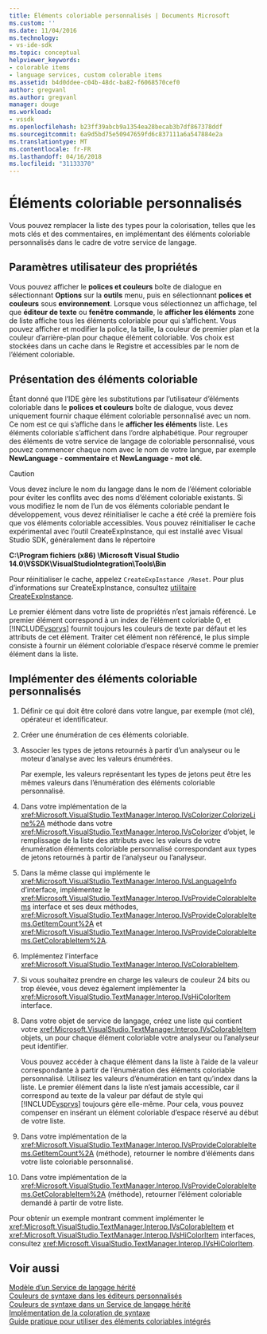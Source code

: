 ```yaml
---
title: Éléments coloriable personnalisés | Documents Microsoft
ms.custom: ''
ms.date: 11/04/2016
ms.technology:
- vs-ide-sdk
ms.topic: conceptual
helpviewer_keywords:
- colorable items
- language services, custom colorable items
ms.assetid: b4d0ddee-c04b-48dc-ba82-f6068570cef0
author: gregvanl
ms.author: gregvanl
manager: douge
ms.workload:
- vssdk
ms.openlocfilehash: b23ff39abcb9a1354ea28becab3b7df867378ddf
ms.sourcegitcommit: 6a9d5bd75e50947659fd6c837111a6a547884e2a
ms.translationtype: MT
ms.contentlocale: fr-FR
ms.lasthandoff: 04/16/2018
ms.locfileid: "31133370"
---
```

# <a name="custom-colorable-items"></a>Éléments coloriable personnalisés
Vous pouvez remplacer la liste des types pour la colorisation, telles que les mots clés et des commentaires, en implémentant des éléments coloriable personnalisés dans le cadre de votre service de langage.  
  
## <a name="user-settings-of-colorable-items"></a>Paramètres utilisateur des propriétés  
 Vous pouvez afficher le **polices et couleurs** boîte de dialogue en sélectionnant **Options** sur la **outils** menu, puis en sélectionnant **polices et couleurs** sous **environnement**. Lorsque vous sélectionnez un affichage, tel que **éditeur de texte** ou **fenêtre commande**, le **afficher les éléments** zone de liste affiche tous les éléments coloriable pour qui s’affichent. Vous pouvez afficher et modifier la police, la taille, la couleur de premier plan et la couleur d’arrière-plan pour chaque élément coloriable. Vos choix est stockées dans un cache dans le Registre et accessibles par le nom de l’élément coloriable.  
  
## <a name="presentation-of-colorable-items"></a>Présentation des éléments coloriable  
 Étant donné que l’IDE gère les substitutions par l’utilisateur d’éléments coloriable dans le **polices et couleurs** boîte de dialogue, vous devez uniquement fournir chaque élément coloriable personnalisé avec un nom. Ce nom est ce qui s’affiche dans le **afficher les éléments** liste. Les éléments coloriable s’affichent dans l’ordre alphabétique. Pour regrouper des éléments de votre service de langage de coloriable personnalisé, vous pouvez commencer chaque nom avec le nom de votre langue, par exemple **NewLanguage - commentaire** et **NewLanguage - mot clé**.  
  
> [!CAUTION]
>  Vous devez inclure le nom du langage dans le nom de l’élément coloriable pour éviter les conflits avec des noms d’élément coloriable existants. Si vous modifiez le nom de l’un de vos éléments coloriable pendant le développement, vous devez réinitialiser le cache a été créé la première fois que vos éléments coloriable accessibles. Vous pouvez réinitialiser le cache expérimental avec l’outil CreateExpInstance, qui est installé avec Visual Studio SDK, généralement dans le répertoire  
>   
>  **C:\Program fichiers (x86) \Microsoft Visual Studio 14.0\VSSDK\VisualStudioIntegration\Tools\Bin**  
>   
>  Pour réinitialiser le cache, appelez `CreateExpInstance /Reset`. Pour plus d’informations sur CreateExpInstance, consultez [utilitaire CreateExpInstance](../../extensibility/internals/createexpinstance-utility.md).  
  
 Le premier élément dans votre liste de propriétés n’est jamais référencé. Le premier élément correspond à un index de l’élément coloriable 0, et [!INCLUDE[vsprvs](../../code-quality/includes/vsprvs_md.md)] fournit toujours les couleurs de texte par défaut et les attributs de cet élément. Traiter cet élément non référencé, le plus simple consiste à fournir un élément coloriable d’espace réservé comme le premier élément dans la liste.  
  
## <a name="implementing-custom-colorable-items"></a>Implémenter des éléments coloriable personnalisés  
  
1.  Définir ce qui doit être coloré dans votre langue, par exemple (mot clé), opérateur et identificateur.  
  
2.  Créer une énumération de ces éléments coloriable.  
  
3.  Associer les types de jetons retournés à partir d’un analyseur ou le moteur d’analyse avec les valeurs énumérées.  
  
     Par exemple, les valeurs représentant les types de jetons peut être les mêmes valeurs dans l’énumération des éléments coloriable personnalisé.  
  
4.  Dans votre implémentation de la <xref:Microsoft.VisualStudio.TextManager.Interop.IVsColorizer.ColorizeLine%2A> méthode dans votre <xref:Microsoft.VisualStudio.TextManager.Interop.IVsColorizer> d’objet, le remplissage de la liste des attributs avec les valeurs de votre énumération éléments coloriable personnalisé correspondant aux types de jetons retournés à partir de l’analyseur ou l’analyseur.  
  
5.  Dans la même classe qui implémente le <xref:Microsoft.VisualStudio.TextManager.Interop.IVsLanguageInfo> d’interface, implémentez le <xref:Microsoft.VisualStudio.TextManager.Interop.IVsProvideColorableItems> interface et ses deux méthodes, <xref:Microsoft.VisualStudio.TextManager.Interop.IVsProvideColorableItems.GetItemCount%2A> et <xref:Microsoft.VisualStudio.TextManager.Interop.IVsProvideColorableItems.GetColorableItem%2A>.  
  
6.  Implémentez l'interface <xref:Microsoft.VisualStudio.TextManager.Interop.IVsColorableItem>.  
  
7.  Si vous souhaitez prendre en charge les valeurs de couleur 24 bits ou trop élevée, vous devez également implémenter la <xref:Microsoft.VisualStudio.TextManager.Interop.IVsHiColorItem> interface.  
  
8.  Dans votre objet de service de langage, créez une liste qui contient votre <xref:Microsoft.VisualStudio.TextManager.Interop.IVsColorableItem> objets, un pour chaque élément coloriable votre analyseur ou l’analyseur peut identifier.  
  
     Vous pouvez accéder à chaque élément dans la liste à l’aide de la valeur correspondante à partir de l’énumération des éléments coloriable personnalisé. Utilisez les valeurs d’énumération en tant qu’index dans la liste. Le premier élément dans la liste n’est jamais accessible, car il correspond au texte de la valeur par défaut de style qui [!INCLUDE[vsprvs](../../code-quality/includes/vsprvs_md.md)] toujours gère elle-même. Pour cela, vous pouvez compenser en insérant un élément coloriable d’espace réservé au début de votre liste.  
  
9. Dans votre implémentation de la <xref:Microsoft.VisualStudio.TextManager.Interop.IVsProvideColorableItems.GetItemCount%2A> (méthode), retourner le nombre d’éléments dans votre liste coloriable personnalisé.  
  
10. Dans votre implémentation de la <xref:Microsoft.VisualStudio.TextManager.Interop.IVsProvideColorableItems.GetColorableItem%2A> (méthode), retourner l’élément coloriable demandé à partir de votre liste.  
  
 Pour obtenir un exemple montrant comment implémenter le <xref:Microsoft.VisualStudio.TextManager.Interop.IVsColorableItem> et <xref:Microsoft.VisualStudio.TextManager.Interop.IVsHiColorItem> interfaces, consultez <xref:Microsoft.VisualStudio.TextManager.Interop.IVsHiColorItem>.  
  
## <a name="see-also"></a>Voir aussi  
 [Modèle d’un Service de langage hérité](../../extensibility/internals/model-of-a-legacy-language-service.md)   
 [Couleurs de syntaxe dans les éditeurs personnalisés](../../extensibility/syntax-coloring-in-custom-editors.md)   
 [Couleurs de syntaxe dans un Service de langage hérité](../../extensibility/internals/syntax-coloring-in-a-legacy-language-service.md)   
 [Implémentation de la coloration de syntaxe](../../extensibility/internals/implementing-syntax-coloring.md)   
 [Guide pratique pour utiliser des éléments coloriables intégrés](../../extensibility/internals/how-to-use-built-in-colorable-items.md)